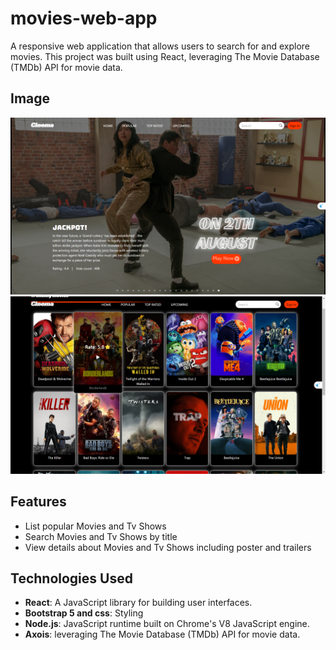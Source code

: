 # movies-web-app
A responsive web application that allows users to search for and explore movies. This project was built using React, leveraging The Movie Database (TMDb) API for movie data. 
## Image

![Home Page](image/HomePage.png)
![Popular](image/Popular.png)

## Features
* List popular Movies and Tv Shows
* Search Movies and Tv Shows by title
* View details about Movies and Tv Shows including poster and trailers

## Technologies Used
* **React**: A JavaScript library for building user interfaces.
* **Bootstrap 5 and css**: Styling
* **Node.js**: JavaScript runtime built on Chrome's V8 JavaScript engine.
* **Axois**: leveraging The Movie Database (TMDb) API for movie data. 
